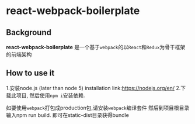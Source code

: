 # react-webpack-boilerplate

## Background
**react-webpack-boilerplate** 是一个基于`webpack`的以`React`和`Redux`为骨干框架的前端架构


## How to use it

1.安装node.js (later than node 5) installation link:https://nodejs.org/en/
2.下载此项目, 然后使用`npm i`安装依赖.

如要使用`webpack`打包成production包,请安装`webpack`编译套件
然后到项目根目录输入npm run build. 即可在static-dist目录获得bundle
